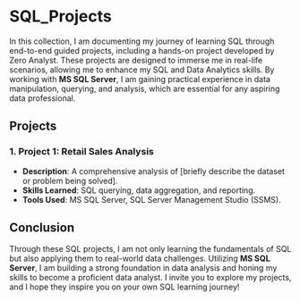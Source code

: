 # SQL_Projects

In this collection, I am documenting my journey of learning SQL through end-to-end guided projects, including a hands-on project developed by Zero Analyst. These projects are designed to immerse me in real-life scenarios, allowing me to enhance my SQL and Data Analytics skills. By working with **MS SQL Server**, I am gaining practical experience in data manipulation, querying, and analysis, which are essential for any aspiring data professional.

## Projects

### 1. Project 1: Retail Sales Analysis
- **Description**: A comprehensive analysis of [briefly describe the dataset or problem being solved].
- **Skills Learned**: SQL querying, data aggregation, and reporting.
- **Tools Used**: MS SQL Server, SQL Server Management Studio (SSMS).

## Conclusion
Through these SQL projects, I am not only learning the fundamentals of SQL but also applying them to real-world data challenges. Utilizing **MS SQL Server**, I am building a strong foundation in data analysis and honing my skills to become a proficient data analyst. I invite you to explore my projects, and I hope they inspire you on your own SQL learning journey!
